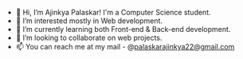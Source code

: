 - 👋 Hi, I’m Ajinkya Palaskar! I'm a Computer Science student.
- 👀 I’m interested mostly in Web development.
- 🌱 I’m currently learning both Front-end & Back-end development.
- 💞️ I’m looking to collaborate on web projects.
- 📫 You can reach me at my mail - @palaskarajinkya22@gmail.com
